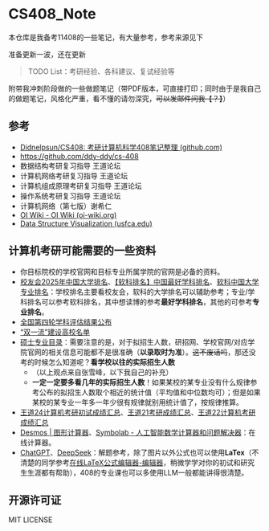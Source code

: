# CS408_Note

本仓库是我备考11408的一些笔记，有大量参考，参考来源见下

准备更新一波，还在更新

> TODO List：考研经验、各科建议、复试经验等

附带我冲刺阶段做的一些做题笔记（带PDF版本，可直接打印；同时由于是我自己的做题笔记，风格化严重，看不懂的请勿深究，~~可以发邮件问我【？】~~）

## 参考

+   [Didnelpsun/CS408: 考研计算机科学408笔记整理 (github.com)](https://github.com/Didnelpsun/CS408)
+   https://github.com/ddy-ddy/cs-408
+   数据结构考研复习指导 王道论坛
+   计算机网络考研复习指导 王道论坛
+   计算机组成原理考研复习指导 王道论坛
+   操作系统考研复习指导 王道论坛
+   计算机网络（第七版）谢希仁
+   [OI Wiki - OI Wiki (oi-wiki.org)](https://oi-wiki.org/)
+   [Data Structure Visualization (usfca.edu)](https://www.cs.usfca.edu/~galles/visualization/Algorithms.html)

## 计算机考研可能需要的一些资料

+ 你目标院校的学校官网和目标专业所属学院的官网是必备的资料。
+ [校友会2025年中国大学排名](http://www.chinaxy.com/2022index/news/news.jsp?information_id=15885)、[【软科排名】中国最好学科排名](https://www.shanghairanking.cn/rankings/bcsr/2024)、[软科中国大学专业排名](https://www.shanghairanking.cn/rankings/bcmr/2024)：学校排名主要看校友会，软科的大学排名可以辅助参考；专业/学科排名可以参考软科排名，其中想读博的参考**最好学科排名**，其他的可参考**专业排名**。
+ [全国第四轮学科评估结果公布](https://www.cdgdc.edu.cn/dslxkpgjggb/index.htm)
+ [“双一流”建设高校名单](http://www.moe.gov.cn/s78/A22/A22_ztzl/ztzl_tjsylpt/sylpt_jsgx/201712/t20171206_320667.html)
+ [硕士专业目录](https://yz.chsi.com.cn/zsml/dw.do)：需要注意的是，对于拟招生人数，研招网、学校官网/对应学院官网的相关信息可能都不是很准确（**以录取时为准**）。~~这不废话吗~~，那还没考的时候怎么知道呢？**看学校以往的实际招生人数**
  + （以上观点来自张雪峰，以下我自己的补充<!--教训-->）
  + **一定一定要多看几年的实际招生人数**！如果某校的某专业没有什么规律参考公布的拟招生人数取个相近的统计值（平均值和中位数均可）；但是如果某校的某专业一年多一年少很有规律就别用统计值了，按规律推算。
+ [王道24计算机考研初试成绩汇总](https://docs.qq.com/sheet/DVG1nZ1FMQ0NWcUF5?tab=000002)、[王道21考研成绩汇总](https://docs.qq.com/sheet/DQXdlSFhiVm1YdE5P?tab=BB08J2)、[王道22计算机考研成绩汇总](https://docs.qq.com/sheet/DR2J3RHVLdHNMUUFs?tab=7bnu1i)
+ [Desmos | 图形计算器](https://www.desmos.com/calculator?lang=zh-CN)、[Symbolab - 人工智能数学计算器和问题解决器](https://zs.symbolab.com/)：在线计算器。
+ [ChatGPT](https://chatgpt.com/)、[DeepSeek](https://chat.deepseek.com/)：解题参考，除了图片以外公式也可以使用**LaTex**（不清楚的同学参考[在线LaTeX公式编辑器-编辑器](https://www.latexlive.com/##)，稍微学学对你的初试和研究生生涯都有帮助），408的专业课也可以多使用LLM一般都能讲得很清楚。

## 开源许可证

MIT LICENSE
